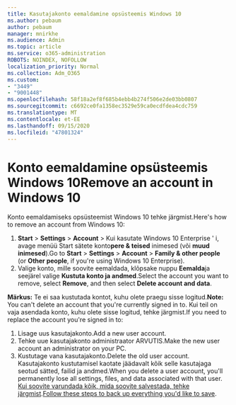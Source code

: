 ```yaml
---
title: Kasutajakonto eemaldamine opsüsteemis Windows 10
ms.author: pebaum
author: pebaum
manager: mnirkhe
ms.audience: Admin
ms.topic: article
ms.service: o365-administration
ROBOTS: NOINDEX, NOFOLLOW
localization_priority: Normal
ms.collection: Adm_O365
ms.custom:
- "3449"
- "9001448"
ms.openlocfilehash: 58f18a2ef8f685b4ebb4b274f506e2de03bb0807
ms.sourcegitcommit: c6692ce0fa1358ec3529e59ca0ecdfdea4cdc759
ms.translationtype: MT
ms.contentlocale: et-EE
ms.lasthandoff: 09/15/2020
ms.locfileid: "47801324"
---
```

# <a name="remove-an-account-in-windows-10"></a><span data-ttu-id="a5def-102">Konto eemaldamine opsüsteemis Windows 10</span><span class="sxs-lookup"><span data-stu-id="a5def-102">Remove an account in Windows 10</span></span>

<span data-ttu-id="a5def-103">Konto eemaldamiseks opsüsteemist Windows 10 tehke järgmist.</span><span class="sxs-lookup"><span data-stu-id="a5def-103">Here's how to remove an account from Windows 10:</span></span>

1. <span data-ttu-id="a5def-104">**Start**  >  **Settings**  >  **Account**  >  Kui kasutate Windows 10 Enterprise ' i, avage menüü Start sätete konto**pere & teised** inimesed (või **muud inimesed**).</span><span class="sxs-lookup"><span data-stu-id="a5def-104">Go to **Start** > **Settings** > **Account** > **Family & other people** (or **Other people**, if you're using Windows 10 Enterprise).</span></span>
2. <span data-ttu-id="a5def-105">Valige konto, mille soovite eemaldada, klõpsake nuppu **Eemalda**ja seejärel valige **Kustuta konto ja andmed**.</span><span class="sxs-lookup"><span data-stu-id="a5def-105">Select the account you want to remove, select **Remove**, and then select **Delete account and data**.</span></span>
 
<span data-ttu-id="a5def-106">**Märkus:** Te ei saa kustutada kontot, kuhu olete praegu sisse logitud.</span><span class="sxs-lookup"><span data-stu-id="a5def-106">**Note:** You can't delete an account that you're currently signed in to.</span></span>  <span data-ttu-id="a5def-107">Kui teil on vaja asendada konto, kuhu olete sisse logitud, tehke järgmist.</span><span class="sxs-lookup"><span data-stu-id="a5def-107">If you need to replace the account you're signed in to:</span></span>

1. <span data-ttu-id="a5def-108">Lisage uus kasutajakonto.</span><span class="sxs-lookup"><span data-stu-id="a5def-108">Add a new user account.</span></span>
2. <span data-ttu-id="a5def-109">Tehke uue kasutajakonto administraator ARVUTIS.</span><span class="sxs-lookup"><span data-stu-id="a5def-109">Make the new user account an administrator on your PC.</span></span>
3. <span data-ttu-id="a5def-110">Kustutage vana kasutajakonto.</span><span class="sxs-lookup"><span data-stu-id="a5def-110">Delete the old user account.</span></span> <span data-ttu-id="a5def-111">Kasutajakonto kustutamisel kaotate jäädavalt kõik selle kasutajaga seotud sätted, failid ja andmed.</span><span class="sxs-lookup"><span data-stu-id="a5def-111">When you delete a user account, you'll permanently lose all settings, files, and data associated with that user.</span></span> <span data-ttu-id="a5def-112">[Kui soovite varundada kõik, mida soovite salvestada, tehke järgmist](https://support.microsoft.com/help/4027408/windows-10-backup-and-restore).</span><span class="sxs-lookup"><span data-stu-id="a5def-112">[Follow these steps to back up everything you'd like to save](https://support.microsoft.com/help/4027408/windows-10-backup-and-restore).</span></span>